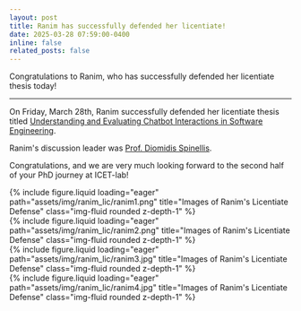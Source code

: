 ```yaml
---
layout: post
title: Ranim has successfully defended her licentiate! 
date: 2025-03-28 07:59:00-0400
inline: false
related_posts: false
---
```


Congratulations to Ranim, who has successfully defended her licentiate thesis today!

---

On Friday, March 28th, Ranim successfully defended her licentiate thesis titled [Understanding and Evaluating Chatbot Interactions in Software Engineering](https://research.chalmers.se/en/publication/545368).

Ranim's discussion leader was [Prof. Diomidis Spinellis](https://www2.dmst.aueb.gr/dds/).

Congratulations, and we are very much looking forward to the second half of your PhD journey at ICET-lab!


<div class="row align-items-center">
    <div class="col-sm-6 mt-3 mt-md-0">
        {% include figure.liquid loading="eager" path="assets/img/ranim_lic/ranim1.png" title="Images of Ranim's Licentiate Defense" class="img-fluid rounded z-depth-1" %}
    </div>
    <div class="col-sm-6 mt-3 mt-md-0">
        {% include figure.liquid loading="eager" path="assets/img/ranim_lic/ranim2.png" title="Images of Ranim's Licentiate Defense" class="img-fluid rounded z-depth-1" %}
    </div>
    <div class="col-sm-6 mt-3 mt-md-0">
        {% include figure.liquid loading="eager" path="assets/img/ranim_lic/ranim3.jpg" title="Images of Ranim's Licentiate Defense" class="img-fluid rounded z-depth-1" %}
    </div>
    <div class="col-sm-6 mt-3 mt-md-0">
        {% include figure.liquid loading="eager" path="assets/img/ranim_lic/ranim4.jpg" title="Images of Ranim's Licentiate Defense" class="img-fluid rounded z-depth-1" %}
    </div>
</div>